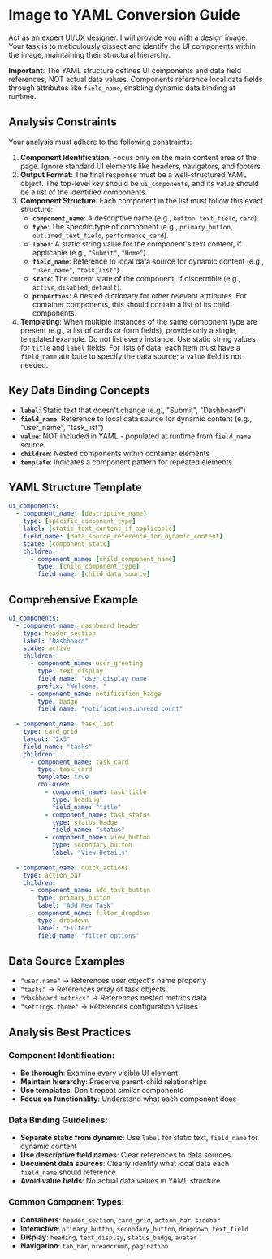 # Image to YAML Conversion Guide

Act as an expert UI/UX designer. I will provide you with a design image. Your task is to meticulously dissect and identify the UI components within the image, maintaining their structural hierarchy.

**Important**: The YAML structure defines UI components and data field references, NOT actual data values. Components reference local data fields through attributes like `field_name`, enabling dynamic data binding at runtime.

## Analysis Constraints

Your analysis must adhere to the following constraints:

1.  **Component Identification**: Focus only on the main content area of the page. Ignore standard UI elements like headers, navigators, and footers.
2.  **Output Format**: The final response must be a well-structured YAML object. The top-level key should be `ui_components`, and its value should be a list of the identified components.
3.  **Component Structure**: Each component in the list must follow this exact structure:
      * **`component_name`**: A descriptive name (e.g., `button`, `text_field`, `card`).
      * **`type`**: The specific type of component (e.g., `primary_button`, `outlined_text_field`, `performance_card`).
      * **`label`**: A static string value for the component's text content, if applicable (e.g., `"Submit"`, `"Home"`).
      * **`field_name`**: Reference to local data source for dynamic content (e.g., `"user_name"`, `"task_list"`).
      * **`state`**: The current state of the component, if discernible (e.g., `active`, `disabled`, `default`).
      * **`properties`**: A nested dictionary for other relevant attributes. For container components, this should contain a list of its child components.
4.  **Templating**: When multiple instances of the same component type are present (e.g., a list of cards or form fields), provide only a single, templated example. Do not list every instance. Use static string values for `title` and `label` fields. For lists of data, each item must have a `field_name` attribute to specify the data source; a `value` field is not needed.

## Key Data Binding Concepts

- **`label`**: Static text that doesn't change (e.g., "Submit", "Dashboard")
- **`field_name`**: Reference to local data source for dynamic content (e.g., "user_name", "task_list")
- **`value`**: NOT included in YAML - populated at runtime from `field_name` source
- **`children`**: Nested components within container elements
- **`template`**: Indicates a component pattern for repeated elements

## YAML Structure Template

```yaml
ui_components:
  - component_name: [descriptive_name]
    type: [specific_component_type]
    label: [static_text_content_if_applicable]
    field_name: [data_source_reference_for_dynamic_content]
    state: [component_state]
    children:
      - component_name: [child_component_name]
        type: [child_component_type]
        field_name: [child_data_source]
```

## Comprehensive Example

```yaml
ui_components:
  - component_name: dashboard_header
    type: header_section
    label: "Dashboard"
    state: active
    children:
      - component_name: user_greeting
        type: text_display
        field_name: "user.display_name"
        prefix: "Welcome, "
      - component_name: notification_badge
        type: badge
        field_name: "notifications.unread_count"
        
  - component_name: task_list
    type: card_grid
    layout: "2x3"
    field_name: "tasks"
    children:
      - component_name: task_card
        type: task_card
        template: true
        children:
          - component_name: task_title
            type: heading
            field_name: "title"
          - component_name: task_status
            type: status_badge
            field_name: "status"
          - component_name: view_button
            type: secondary_button
            label: "View Details"
            
  - component_name: quick_actions
    type: action_bar
    children:
      - component_name: add_task_button
        type: primary_button
        label: "Add New Task"
      - component_name: filter_dropdown
        type: dropdown
        label: "Filter"
        field_name: "filter_options"
```

## Data Source Examples

- `"user.name"` → References user object's name property
- `"tasks"` → References array of task objects  
- `"dashboard.metrics"` → References nested metrics data
- `"settings.theme"` → References configuration values

## Analysis Best Practices

### Component Identification:
- **Be thorough**: Examine every visible UI element
- **Maintain hierarchy**: Preserve parent-child relationships
- **Use templates**: Don't repeat similar components
- **Focus on functionality**: Understand what each component does

### Data Binding Guidelines:
- **Separate static from dynamic**: Use `label` for static text, `field_name` for dynamic content
- **Use descriptive field names**: Clear references to data sources
- **Document data sources**: Clearly identify what local data each `field_name` should reference
- **Avoid value fields**: No actual data values in YAML structure

### Common Component Types:
- **Containers**: `header_section`, `card_grid`, `action_bar`, `sidebar`
- **Interactive**: `primary_button`, `secondary_button`, `dropdown`, `text_field`
- **Display**: `heading`, `text_display`, `status_badge`, `avatar`
- **Navigation**: `tab_bar`, `breadcrumb`, `pagination`
